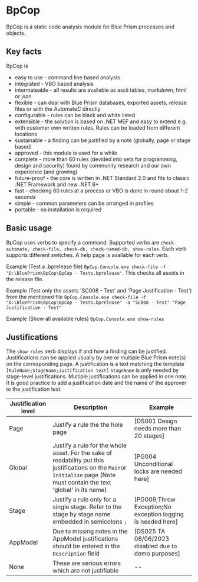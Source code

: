 # BpCop

BpCop is a static code analysis module for Blue Prism processes and objects.

## Key facts

BpCop is

- easy to use - command line based analysis
- integrated - VBO based analysis
- intermateable - all results are available as ascii tables, markdown, html or json
- flexible - can deal with Blue Prism databases, exported assets, release files or with the AutomateC directly
- configurable - rules can be black and white listed
- extensible - the solution is based on .NET MEF and easy to extend e.g. with customer own written rules. Rules can be loaded from different locations
- sustainable - a finding can be justified by a note (globally, page or stage based)
- approved - this module is used for a while
- complete - more than 60 rules (devided into sets for programming, design and security) found by community research and our own experience (and growing)
- future-proof - the core is written in .NET Standard 2.0 and fits to classic .NET Framework and new .NET 6+
- fast - checking 60 rules at a process or VBO is done in round about 1-2 seconds
- simple - common parameters can be arranged in profiles
- portable - no installation is required

## Basic usage

BpCop uses verbs to specify a command. Supported verbs are `check-automate, check-file, check-db, check-named-db, show-rules`.
Each verb supports different switches. A help page is available for each verb.

Example (Test a .bprelease file)
`BpCop.Console.exe check-file -f "D:\BluePrism\BpCop\BpCop - Tests.bprelease"`.
This checks all assets in the release file.

Example (Test only the assets 'SC008 - Test' and 'Page Justification - Test') from the mentioned file
`BpCop.Console.exe check-file -f "D:\BluePrism\BpCop\BpCop - Tests.bprelease" -a "SC008 - Test" "Page Justification - Test"`

Example (Show all available rules)
`BpCop.Console.exe show-rules`

## Justifications
The `show-rules` verb displays if and how a finding can be justified.
Justifications can be applied usually by one or multiple Blue Prism note(s) on the corresponding page.
A justification is a text matching the template
`[RuleName;StageName;Justification text]`
`StageName` is only needed by stage-level justifications.
Multiple justifications can be applied in one note.
It is good practice to add a justification date and the name of the approver to the justification text.

|Justification level|Description|Example|
|-------------------|-----------|-------|
|Page|Justify a rule the the hole page| [DS001 Design needs more than 20 stages] |
|Global|Justify a rule for the whole asset. For the sake of readability put this justifications on the `Main`or `Initialise` page (Note must contain the text 'global' in its name)|[PG004 Unconditional locks are needed here]|
|Stage|Justify a rule only for a single stage. Refer to the stage by stage name embedded in semicolons `;`| [PG009;Throw Exception;No exception logging is needed here]|
|AppModel|Due to missing notes in the AppModel justifications should be entered in the `Description` field|[DS025 TA 08/06/2023 disabled due to demo purposes]|
|None|These are serious errors which are not justifiable| -- |